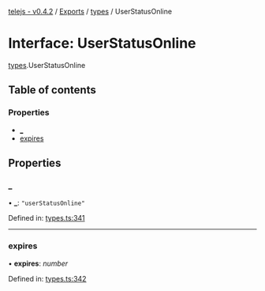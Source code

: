 [telejs - v0.4.2](../README.md) / [Exports](../modules.md) / [types](../modules/types.md) / UserStatusOnline

# Interface: UserStatusOnline

[types](../modules/types.md).UserStatusOnline

## Table of contents

### Properties

- [\_](types.userstatusonline.md#_)
- [expires](types.userstatusonline.md#expires)

## Properties

### \_

• **\_**: ``"userStatusOnline"``

Defined in: [types.ts:341](https://github.com/telejs/telejs/blob/64a8dcf/src/types.ts#L341)

___

### expires

• **expires**: *number*

Defined in: [types.ts:342](https://github.com/telejs/telejs/blob/64a8dcf/src/types.ts#L342)
